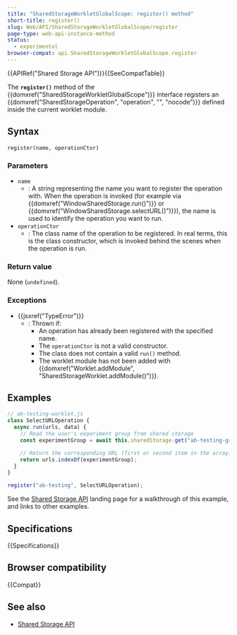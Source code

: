 ```yaml
---
title: "SharedStorageWorkletGlobalScope: register() method"
short-title: register()
slug: Web/API/SharedStorageWorkletGlobalScope/register
page-type: web-api-instance-method
status:
  - experimental
browser-compat: api.SharedStorageWorkletGlobalScope.register
---
```


{{APIRef("Shared Storage API")}}{{SeeCompatTable}}

The **`register()`** method of the
{{domxref("SharedStorageWorkletGlobalScope")}} interface registers an {{domxref("SharedStorageOperation", "operation", "", "nocode")}} defined inside the current worklet module.

## Syntax

```js-nolint
register(name, operationCtor)
```

### Parameters

- `name`
  - : A string representing the name you want to register the operation with. When the operation is invoked (for example via {{domxref("WindowSharedStorage.run()")}} or {{domxref("WindowSharedStorage.selectURL()")}}), the name is used to identify the operation you want to run.
- `operationCtor`
  - : The class name of the operation to be registered. In real terms, this is the class constructor, which is invoked behind the scenes when the operation is run.

### Return value

None (`undefined`).

### Exceptions

- {{jsxref("TypeError")}}
  - : Thrown if:
    - An operation has already been registered with the specified name.
    - The `operationCtor` is not a valid constructor.
    - The class does not contain a valid `run()` method.
    - The worklet module has not been added with {{domxref("Worklet.addModule", "SharedStorageWorklet.addModule()")}}.

## Examples

```js
// ab-testing-worklet.js
class SelectURLOperation {
  async run(urls, data) {
    // Read the user's experiment group from shared storage
    const experimentGroup = await this.sharedStorage.get("ab-testing-group");

    // Return the corresponding URL (first or second item in the array)
    return urls.indexOf(experimentGroup);
  }
}

register("ab-testing", SelectURLOperation);
```

See the [Shared Storage API](/en-US/docs/Web/API/Shared_storage_API) landing page for a walkthrough of this example, and links to other examples.

## Specifications

{{Specifications}}

## Browser compatibility

{{Compat}}

## See also

- [Shared Storage API](/en-US/docs/Web/API/Shared_storage_API)
